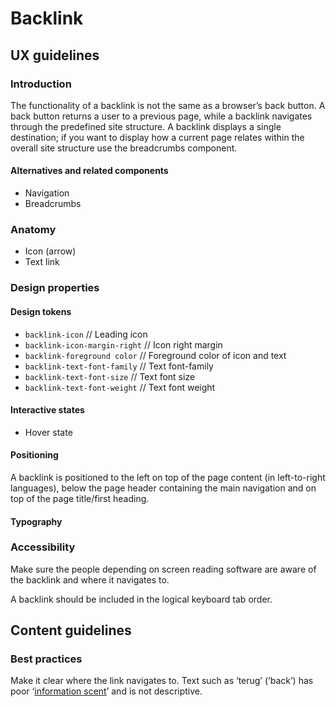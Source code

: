 <!-- _Status: **In development**_ -->

# Backlink

## UX guidelines

### Introduction

The functionality of a backlink is not the same as a browser’s back button. A back button returns a user to a previous page, while a backlink navigates through the predefined site structure. A backlink displays a single destination; if you want to display how a current page relates within the overall site structure use the breadcrumbs component.

#### Alternatives and related components

- Navigation
- Breadcrumbs

### Anatomy

- Icon (arrow)
- Text link

### Design properties

#### Design tokens

- `backlink-icon` // Leading icon
- `backlink-icon-margin-right` // Icon right margin
- `backlink-foreground color` // Foreground color of icon and text
- `backlink-text-font-family` // Text font-family
- `backlink-text-font-size` // Text font size
- `backlink-text-font-weight` // Text font weight

#### Interactive states

- Hover state

#### Positioning

A backlink is positioned to the left on top of the page content (in left-to-right languages), below the page header containing the main navigation and on top of the page title/first heading.

#### Typography

### Accessibility

Make sure the people depending on screen reading software are aware of the backlink and where it navigates to.

A backlink should be included in the logical keyboard tab order.

## Content guidelines

### Best practices

Make it clear where the link navigates to. Text such as ‘terug’ (‘back’) has poor ‘[information scent](https://www.nngroup.com/articles/information-scent/)’ and is not descriptive.
